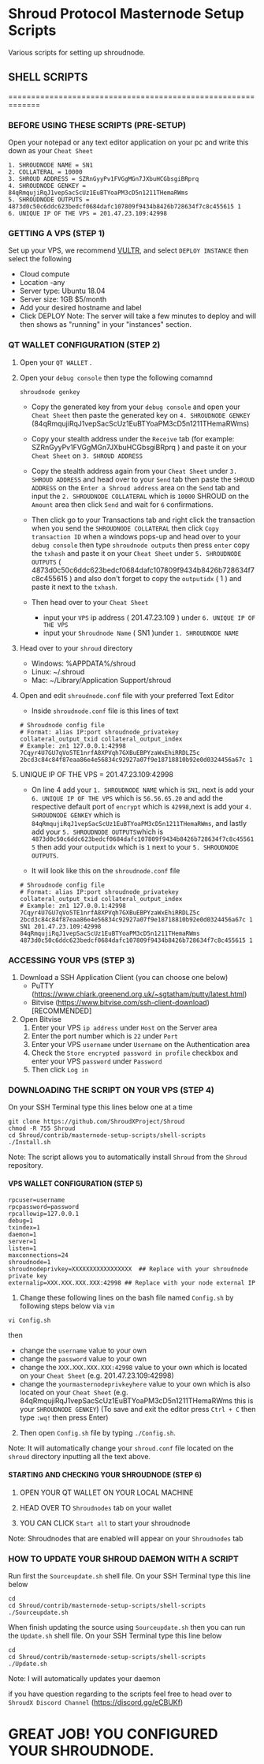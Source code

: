 # Shroud Protocol Masternode Setup Scripts
 Various scripts for setting up shroudnode.


## SHELL SCRIPTS
=============================================================
### BEFORE USING THESE SCRIPTS (PRE-SETUP)
Open your notepad or any text editor application on your pc and write this down as your ``Cheat Sheet``
```
1. SHROUDNODE NAME = SN1
2. COLLATERAL = 10000
3. SHROUD ADDRESS = SZRnGyyPv1FVGgMGn7JXbuHCGbsgiBRprq
4. SHROUDNODE GENKEY = 84qRmqujiRqJ1vepSacScUz1EuBTYoaPM3cD5n1211THemaRWms
5. SHROUDNODE OUTPUTS = 4873d0c50c6ddc623bedcf0684dafc107809f9434b8426b728634f7c8c455615 1
6. UNIQUE IP OF THE VPS = 201.47.23.109:42998
```

### GETTING A VPS (STEP 1)
Set up your VPS, we recommend [VULTR](https://www.vultr.com/?ref=8638319), and select ``DEPLOY INSTANCE`` then select the following
- Cloud compute
- Location -any
- Server type: Ubuntu 18.04
- Server size: 1GB $5/month
- Add your desired hostname and label
- Click DEPLOY
Note: The server will take a few minutes to deploy and will then shows as "running" in your "instances" section.

### QT WALLET CONFIGURATION (STEP 2)
1. Open your ``QT WALLET`` .
2. Open your ``debug console`` then type the following comamnd
	```
	shroudnode genkey
	```
	- Copy the generated key from your ``debug console`` and open your ``Cheat Sheet`` then paste the generated key on ``4. SHROUDNODE GENKEY`` (84qRmqujiRqJ1vepSacScUz1EuBTYoaPM3cD5n1211THemaRWms)

	- Copy your stealth address under the ``Receive`` tab (for example: SZRnGyyPv1FVGgMGn7JXbuHCGbsgiBRprq ) and paste it on your ``Cheat Sheet`` on ``3. SHROUD ADDRESS``

	- Copy the stealth address again from your ``Cheat Sheet`` under ``3. SHROUD ADDRESS`` and head over to your ``Send`` tab then paste the ``SHROUD ADDRESS`` on the ``Enter a Shroud address`` area on the ``Send`` tab and input the ``2. SHROUDNODE COLLATERAL`` which is ``10000`` SHROUD on the ``Amount`` area then click ``Send`` and wait for ``6`` confirmations.

	- Then click go to your Transactions tab and right click the transaction when you send the ``SHROUDNODE COLLATERAL`` then click ``Copy transaction ID`` when a windows pops-up and head over to your ``debug console`` then type ``shroudnode outputs`` then press ``enter`` copy the ``txhash`` and paste it on your ``Cheat Sheet`` under ``5. SHROUDNODE OUTPUTS`` ( 4873d0c50c6ddc623bedcf0684dafc107809f9434b8426b728634f7c8c455615 ) and also don't forget to copy the ``outputidx`` ( 1 ) and paste it next to the ``txhash``.

	- Then head over to your ``Cheat Sheet`` 
		- input your ``VPS`` ip address ( 201.47.23.109 ) under ``6. UNIQUE IP OF THE VPS``
		- input your ``Shroudnode Name``  ( SN1 )under ``1. SHROUDNODE NAME``

3. Head over to your ``shroud`` directory
	- Windows: %APPDATA%/shroud
	- Linux: ~/.shroud
	- Mac: ~/Library/Application Support/shroud
4. Open and edit ``shroudnode.conf`` file with your preferred Text Editor
	- Inside ``shroudnode.conf`` file is this lines of text
	```
	# Shroudnode config file
	# Format: alias IP:port shroudnode_privatekey collateral_output_txid collateral_output_index
	# Example: zn1 127.0.0.1:42998 7Cqyr4U7GU7qVo5TE1nrfA8XPVqh7GXBuEBPYzaWxEhiRRDLZ5c 2bcd3c84c84f87eaa86e4e56834c92927a07f9e18718810b92e0d0324456a67c 1
	```
6. UNIQUE IP OF THE VPS = 201.47.23.109:42998
	- On line 4 add your ``1. SHROUDNODE NAME`` which is ``SN1``, next is add your ``6. UNIQUE IP OF THE VPS`` which is ``56.56.65.20`` and add the respective default port of ``encrypt`` which is ``42998``,next is add your  ``4. SHROUDNODE GENKEY`` which is ``84qRmqujiRqJ1vepSacScUz1EuBTYoaPM3cD5n1211THemaRWms``, and lastly add your ``5. SHROUDNODE OUTPUTS``which is ``4873d0c50c6ddc623bedcf0684dafc107809f9434b8426b728634f7c8c455615`` then add your ``outputidx`` which is ``1`` next to your ``5. SHROUDNODE OUTPUTS``.

	- It will look like this on the ``shroudnode.conf`` file

	```
	# Shroudnode config file
	# Format: alias IP:port shroudnode_privatekey collateral_output_txid collateral_output_index
	# Example: zn1 127.0.0.1:42998 7Cqyr4U7GU7qVo5TE1nrfA8XPVqh7GXBuEBPYzaWxEhiRRDLZ5c 2bcd3c84c84f87eaa86e4e56834c92927a07f9e18718810b92e0d0324456a67c 1
	SN1 201.47.23.109:42998 84qRmqujiRqJ1vepSacScUz1EuBTYoaPM3cD5n1211THemaRWms 4873d0c50c6ddc623bedcf0684dafc107809f9434b8426b728634f7c8c455615 1
	```

### ACCESSING YOUR VPS (STEP 3)
1. Download a SSH Application Client (you can choose one below)
	- PuTTY (https://www.chiark.greenend.org.uk/~sgtatham/putty/latest.html)
	- Bitvise (https://www.bitvise.com/ssh-client-download) [RECOMMENDED]
2. Open Bitvise
	1. Enter your VPS ``ip address`` under ``Host`` on the Server area
	2. Enter the port number which is ``22`` under ``Port``
	3. Enter your VPS ``username`` under ``Username`` on the Authentication area
	4. Check the ``Store encrypted password in profile`` checkbox and enter your VPS ``password`` under ``Password``
	5. Then click ``Log in``

### DOWNLOADING THE SCRIPT ON YOUR VPS (STEP 4)
On your SSH Terminal type this lines below one at a time
```
git clone https://github.com/ShroudXProject/Shroud
chmod -R 755 Shroud
cd Shroud/contrib/masternode-setup-scripts/shell-scripts
./Install.sh
```
Note: The script allows you to automatically install ``Shroud`` from the ``Shroud`` repository.

#### VPS WALLET CONFIGURATION (STEP 5)

```
rpcuser=username
rpcpassword=password
rpcallowip=127.0.0.1
debug=1
txindex=1
daemon=1
server=1
listen=1
maxconnections=24
shroudnode=1
shroudnodeprivkey=XXXXXXXXXXXXXXXXX  ## Replace with your shroudnode private key
externalip=XXX.XXX.XXX.XXX:42998 ## Replace with your node external IP
```
1. Change these following lines on the bash file named ``Config.sh`` by following steps below via ``vim``

```
vi Config.sh
```
then 

- change the ``username`` value to your own
- change the ``password`` value to your own
- change the ``XXX.XXX.XXX.XXX:42998`` value to your own which is located on your ``Cheat Sheet`` (e.g. 201.47.23.109:42998)
- change the ``yourmasternodeprivkeyhere`` value to your own which is also located on your ``Cheat Sheet`` (e.g. 84qRmqujiRqJ1vepSacScUz1EuBTYoaPM3cD5n1211THemaRWms this is your ``SHROUDNODE GENKEY``)
	(To save and exit the editor press ``Ctrl + C`` then type ``:wq!`` then press Enter)

2. Then open ``Config.sh`` file by typing ``./Config.sh``. 

Note: It will automatically change your ``shroud.conf`` file located on the ``shroud`` directory inputting all the text above.

#### STARTING AND CHECKING YOUR SHROUDNODE (STEP 6)

1. OPEN YOUR QT WALLET ON YOUR LOCAL MACHINE

2. HEAD OVER TO ``Shroudnodes`` tab on your wallet

3. YOU CAN CLICK ``Start all`` to start your shroudnode

Note: Shroudnodes that are enabled will appear on your ``Shroudnodes`` tab

### HOW TO UPDATE YOUR SHROUD DAEMON WITH A SCRIPT
Run first the ``Sourceupdate.sh`` shell file. On your SSH Terminal type this line below
```
cd
cd Shroud/contrib/masternode-setup-scripts/shell-scripts
./Sourceupdate.sh
```

When finish updating the source using ``Sourceupdate.sh`` then you can run the ``Update.sh`` shell file. On your SSH Terminal type this line below
```
cd
cd Shroud/contrib/masternode-setup-scripts/shell-scripts
./Update.sh
```
Note: I will automatically updates your daemon



if you have question regarding to the scripts feel free to head over to ``ShroudX Discord Channel`` (https://discord.gg/eCBUKf)


# GREAT JOB! YOU CONFIGURED YOUR SHROUDNODE.

